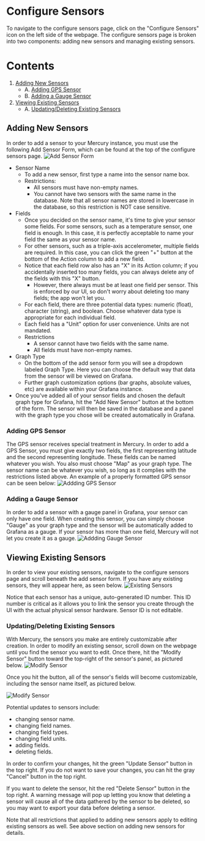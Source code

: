 # Configure Sensors
To navigate to the configure sensors page, click on the "Configure Sensors" icon on the left side of the webpage. The configure sensors page is broken into two components: adding new sensors and managing existing sensors. 

# Contents</h3>

1. [Adding New Sensors](#adding-new-sensors)
    - A. [Adding GPS Sensor](#adding-gps-sensor) 
    - B. [Adding a Gauge Sensor](#adding-a-gauge-sensor)
2. [Viewing Existing Sensors](#viewing-existing-sensors)
    - A. [Updating/Deleting Existing Sensors](#updating/deleting-existing-sensors)

## Adding New Sensors
In order to add a sensor to your Mercury instance, you must use the following Add Sensor Form, which can be found at the top of the configure sensors page.
![Add Sensor Form](imgs/add_sensor_form.png)

- Sensor Name
  - To add a new sensor, first type a name into the sensor name box. 
  - Restrictions:
    - All sensors must have non-empty names.
    - You cannot have two sensors with the same name in the database. Note that all sensor names are stored in lowercase in the database, so this restriction is NOT case sensitive.
- Fields
  - Once you decided on the sensor name, it's time to give your sensor some fields. For some sensors, such as a temperature sensor, one field is enough. In this case, it is perfectly acceptable to name your field the same as your sensor name.
  - For other sensors, such as a triple-axis accelerometer, multiple fields are required. In this case, you can click the green "+" button at the bottom of the Action column to add a new field. 
  - Notice that each field row also has an "X" in its Action column; if you accidentally inserted too many fields, you can always delete any of the fields with this "X" button. 
    - However, there always must be at least one field per sensor. This is enforced by our UI, so don't worry about deleting too many fields; the app won't let you.
  - For each field, there are three potential data types: numeric (float), character (string), and boolean. Choose whatever data type is appropriate for each individual field.
  - Each field has a "Unit" option for user convenience. Units are not mandated.
  - Restrictions
    - A sensor cannot have two fields with the same name.
    - All fields must have non-empty names.
- Graph Type
  - On the bottom of the add sensor form you will see a dropdown labeled Graph Type. Here you can choose the default way that data from the sensor will be viewed on Grafana. 
  - Further graph customization options (bar graphs, absolute values, etc) are available within your Grafana instance.
- Once you've added all of your sensor fields and chosen the default graph type for Grafana, hit the "Add New Sensor" button at the bottom of the form. The sensor will then be saved in the database and a panel with the graph type you chose will be created automatically in Grafana.

### Adding GPS Sensor
The GPS sensor receives special treatment in Mercury. In order to add a GPS Sensor, you must give exactly two fields, the first representing latitude and the second representing longitude. These fields can be named whatever you wish. You also must choose "Map" as your graph type. The sensor name can be whatever you wish, so long as it complies with the restrictions listed above. An example of a properly formatted GPS sensor can be seen below:
![Addding GPS Sensor](imgs/add_sensor_gps.png)

### Adding a Gauge Sensor
In order to add a sensor with a gauge panel in Grafana, your sensor can only have one field. When creating this sensor, you can simply choose "Gauge" as your graph type and the sensor will be automatically added to Grafana as a gauge. If your sensor has more than one field, Mercury will not let you create it as a gauge.
![Addding Gauge Sensor](imgs/add_sensor_gauge.png)


## Viewing Existing Sensors
In order to view your existing sensors, navigate to the configure sensors page and scroll beneath the add sensor form. If you have any existing sensors, they will appear here, as seen below.
![Existing Sensors](imgs/existing_sensors.png)

Notice that each sensor has a unique, auto-generated ID number. This ID number is critical as it allows you to link the sensor you create through the UI with the actual physical sensor hardware. Sensor ID is not editable.

### Updating/Deleting Existing Sensors
With Mercury, the sensors you make are entirely customizable after creation. In order to modify an existing sensor, scroll down on the webpage until you find the sensor you want to edit. Once there, hit the "Modify Sensor" button toward the top-right of the sensor's panel, as pictured below.
![Modify Sensor](imgs/modify_sensor.png)

Once you hit the button, all of the sensor's fields will become customizable, including the sensor name itself, as pictured below.

![Modify Sensor](imgs/modify_sensor_clicked.png)

Potential updates to sensors include:
- changing sensor name.
- changing field names.
- changing field types.
- changing field units.
- adding fields.
- deleting fields.

In order to confirm your changes, hit the green "Update Sensor" button in the top right. If you do not want to save your changes, you can hit the gray "Cancel" button in the top right.

If you want to delete the sensor, hit the red "Delete Sensor" button in the top right. A warning message will pop up letting you know that deleting a sensor will cause all of the data gathered by the sensor to be deleted, so you may want to export your data before deleting a sensor.

Note that all restrictions that applied to adding new sensors apply to editing existing sensors as well. See above section on adding new sensors for details.
